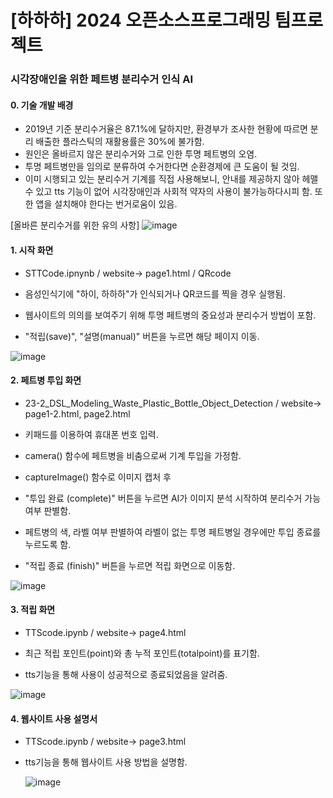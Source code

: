 # [하하하] 2024 오픈소스프로그래밍 팀프로젝트
### 시각장애인을 위한 페트병 분리수거 인식 AI

#### 0. 기술 개발 배경

- 2019년 기준 분리수거율은 87.1%에 달하지만, 환경부가 조사한 현황에 따르면 분리 배출한 플라스틱의 재활용률은 30%에 불가함.
- 원인은 올바르지 않은 분리수거와 그로 인한 투명 페트병의 오염.
- 투명 페트병만을 임의로 분류하여 수거한다면 순환경제에 큰 도움이 될 것임.
- 이미 시행되고 있는 분리수거 기계를 직접 사용해보니, 안내를 제공하지 않아 헤맬 수 있고 tts 기능이 없어 시각장애인과 사회적 약자의 사용이 불가능하다시피 함. 또한 앱을 설치해야 한다는 번거로움이 있음.
  

[올바른 분리수거를 위한 유의 사항]
![image](https://github.com/sojeong26/hahaha/assets/164765964/d32c23ec-42ce-4d72-95c4-944366c47c07)

  
#### 1. 시작 화면
- STTCode.ipnynb / website-> page1.html / QRcode
  
- 음성인식기에 "하이, 하하하"가 인식되거나 QR코드를 찍을 경우 실행됨.
- 웹사이트의 의의를 보여주기 위해 투명 페트병의 중요성과 분리수거 방법이 포함.
- "적립(save)", "설명(manual)" 버튼을 누르면 해당 페이지 이동.
  
![image](https://github.com/sojeong26/hahaha/assets/164765964/bd5a312f-9e69-4c27-8196-c3ae920dd690)
  
  
#### 2. 페트병 투입 화면
- 23-2_DSL_Modeling_Waste_Plastic_Bottle_Object_Detection / website-> page1-2.html, page2.html 

- 키패드를 이용하여 휴대폰 번호 입력.
- camera() 함수에 페트병을 비춤으로써 기계 투입을 가정함.
- captureImage() 함수로 이미지 캡처 후
- "투입 완료 (complete)" 버튼을 누르면 AI가 이미지 분석 시작하여 분리수거 가능여부 판별함.
    
- 페트병의 색, 라벨 여부 판별하여 라벨이 없는 투명 페트병일 경우에만 투입 종료를 누르도록 함.
  
- "적립 종료 (finish)" 버튼을 누르면 적립 화면으로 이동함.
  
![image](https://github.com/sojeong26/hahaha/assets/164765964/057165df-4506-4758-9c4e-e813367b65d9)


#### 3. 적립 화면
- TTScode.ipynb / website-> page4.html

- 최근 적립 포인트(point)와 총 누적 포인트(totalpoint)를 표기함.
- tts기능을 통해 사용이 성공적으로 종료되었음을 알려줌. 

![image](https://github.com/sojeong26/hahaha/assets/164765964/5866b928-b661-40ca-bccd-8cd22cb394d8)


#### 4. 웹사이트 사용 설명서
- TTScode.ipynb / website-> page3.html

- tts기능을 통해 웹사이트 사용 방법을 설명함.
  
  ![image](https://github.com/sojeong26/hahaha/assets/164765964/c8ed5809-5925-4d48-a0ee-76b7c1e672f7)
